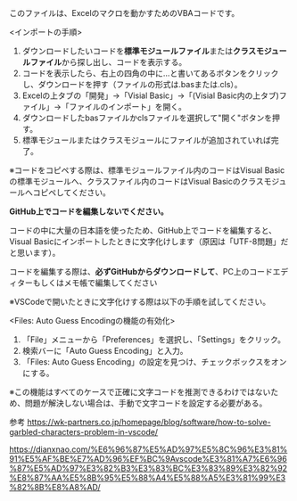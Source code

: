 このファイルは、Excelのマクロを動かすためのVBAコードです。

<インポートの手順>
1. ダウンロードしたいコードを**標準モジュールファイル**または**クラスモジュールファイル**から探し出し、コードを表示する。
2. コードを表示したら、右上の四角の中に...と書いてあるボタンをクリックし、ダウンロードを押す（ファイルの形式は.basまたは.cls）。
3. Excelの上タブの「開発」→「Visial Basic」→「(Visial Basic内の上タブ)ファイル」→「ファイルのインポート」を開く。
4. ダウンロードしたbasファイルかclsファイルを選択して"開く"ボタンを押す。
5. 標準モジュールまたはクラスモジュールにファイルが追加されていれば完了。

※コードをコピペする際は、標準モジュールファイル内のコードはVisual Basicの標準モジュールへ、クラスファイル内のコードはVisual Basicのクラスモジュールへコピペしてください。


**GitHub上でコードを編集しないでください。**

コードの中に大量の日本語を使ったため、GitHub上でコードを編集すると、Visual Basicにインポートしたときに文字化けします（原因は「UTF-8問題」だと思います）。


コードを編集する際は、**必ずGitHubからダウンロードして**、PC上のコードエディターもしくはメモ帳で編集してください


※VSCodeで開いたときに文字化けする際は以下の手順を試してください。

<Files: Auto Guess Encodingの機能の有効化>
1. 「File」メニューから「Preferences」を選択し、「Settings」をクリック。
2. 検索バーに「Auto Guess Encoding」と入力。
3. 「Files: Auto Guess Encoding」の設定を見つけ、チェックボックスをオンにする。

※この機能はすべてのケースで正確に文字コードを推測できるわけではないため、問題が解決しない場合は、手動で文字コードを設定する必要がある。

参考
https://wk-partners.co.jp/homepage/blog/software/how-to-solve-garbled-characters-problem-in-vscode/

https://dianxnao.com/%E6%96%87%E5%AD%97%E5%8C%96%E3%81%91%E5%AF%BE%E7%AD%96%EF%BC%9Avscode%E3%81%A7%E6%96%87%E5%AD%97%E3%82%B3%E3%83%BC%E3%83%89%E3%82%92%E8%87%AA%E5%8B%95%E5%88%A4%E5%88%A5%E3%81%99%E3%82%8B%E8%A8%AD/
